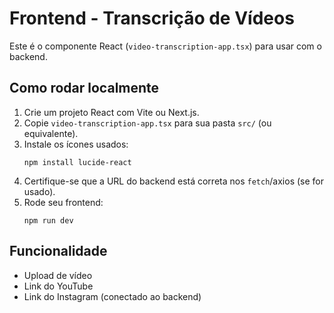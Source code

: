 # Frontend - Transcrição de Vídeos

Este é o componente React (`video-transcription-app.tsx`) para usar com o backend.

## Como rodar localmente

1. Crie um projeto React com Vite ou Next.js.
2. Copie `video-transcription-app.tsx` para sua pasta `src/` (ou equivalente).
3. Instale os ícones usados:
   ```
   npm install lucide-react
   ```
4. Certifique-se que a URL do backend está correta nos `fetch`/axios (se for usado).
5. Rode seu frontend:
   ```
   npm run dev
   ```

## Funcionalidade

- Upload de vídeo
- Link do YouTube
- Link do Instagram (conectado ao backend)